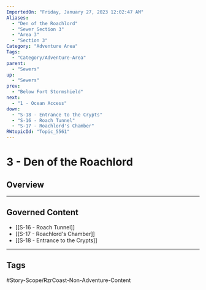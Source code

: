 ```yaml
---
ImportedOn: "Friday, January 27, 2023 12:02:47 AM"
Aliases:
  - "Den of the Roachlord"
  - "Sewer Section 3"
  - "Area 3"
  - "Section 3"
Category: "Adventure Area"
Tags:
  - "Category/Adventure-Area"
parent:
  - "Sewers"
up:
  - "Sewers"
prev:
  - "Below Fort Stormshield"
next:
  - "1 - Ocean Access"
down:
  - "S-18 - Entrance to the Crypts"
  - "S-16 - Roach Tunnel"
  - "S-17 - Roachlord's Chamber"
RWtopicId: "Topic_5561"
---
```

# 3 - Den of the Roachlord
## Overview
---
## Governed Content
- [[S-16 - Roach Tunnel]]
- [[S-17 - Roachlord's Chamber]]
- [[S-18 - Entrance to the Crypts]]


---
## Tags
#Story-Scope/RzrCoast-Non-Adventure-Content


